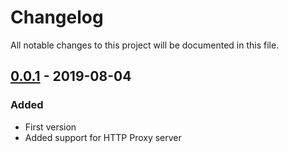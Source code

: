 # Changelog

All notable changes to this project will be documented in this file.

## [0.0.1] - 2019-08-04

### Added

- First version
- Added support for HTTP Proxy server

[0.0.1]: https://github.com/cooperbarth/Apollo-server/releases/tag/v0.0.1
